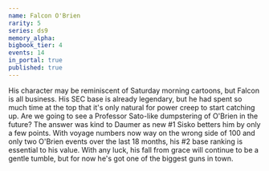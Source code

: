 ```yaml
---
name: Falcon O'Brien
rarity: 5
series: ds9
memory_alpha:
bigbook_tier: 4
events: 14
in_portal: true
published: true
---
```


His character may be reminiscent of Saturday morning cartoons, but Falcon is all business. His SEC base is already legendary, but he had spent so much time at the top that it's only natural for power creep to start catching up. Are we going to see a Professor Sato-like dumpstering of O'Brien in the future? The answer was kind to Daumer as new #1 Sisko betters him by only a few points. With voyage numbers now way on the wrong side of 100 and only two O'Brien events over the last 18 months, his #2 base ranking is essential to his value. With any luck, his fall from grace will continue to be a gentle tumble, but for now he's got one of the biggest guns in town.
